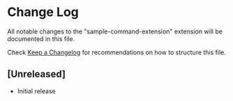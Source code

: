 # Change Log

All notable changes to the "sample-command-extension" extension will be documented in this file.

Check [Keep a Changelog](http://keepachangelog.com/) for recommendations on how to structure this file.

## [Unreleased]

- Initial release